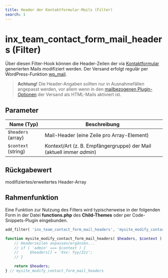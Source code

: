 ```yaml
---
title: Header der Kontaktformular-Mails (Filter)
search: 1
---
```


# inx_team_contact_form_mail_headers (Filter)

Über diesen Filter-Hook können die Header-Zeilen der via [Kontaktformular](../komponenten/kontaktformular.html) generierten Mails modifiziert werden. Der Versand erfolgt regulär per WordPress-Funktion [wp_mail](https://developer.wordpress.org/reference/functions/wp_mail/).

> **Achtung!** Die Header-Angaben sollten nur in Ausnahmefällen angepasst werden, vor allem wenn in den [mailbezogenen Plugin-Optionen](../schnellstart/einrichtung.html#Kontaktformular-Mails) der Versand als HTML-Mails aktiviert ist.

## Parameter

| Name (Typ) | Beschreibung |
| ---------- | ------------ |
| `$headers` (array) | Mail-Header (eine Zeile pro Array-Element) |
| `$context` (string) | Kontext/Art (z. B. Empfängergruppe) der Mail (aktuell immer *admin*) |

## Rückgabewert

modifiziertes/erweitertes Header-Array

## Rahmenfunktion

Eine Funktion zur Nutzung des Filters wird typischerweise in der folgenden Form in der Datei **functions.php** des **Child-Themes** oder per Code-Snippets-Plugin eingebunden.

```php
add_filter( 'inx_team_contact_form_mail_headers', 'mysite_modify_contact_form_mail_headers' );

function mysite_modify_contact_form_mail_headers( $headers, $context ) {
	// Headerzeilen anpassen/ergänzen...
	// if ( 'admin' === $context ) {
	//     $headers[] = 'Xxx: Yyy/Zzz';
	// }

	return $headers;
} // mysite_modify_contact_form_mail_headers
```